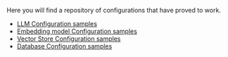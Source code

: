 Here you will find a repository of configurations that have proved to work.

- [LLM Configuration samples](recipe_llms_configs.md)
- [Embedding model Configuration samples](recipe_embedding_models_configs.md)
- [Vector Store Configuration samples](recipe_vector_stores_configs.md)
- [Database Configuration samples](recipe_databases_configs.md)
